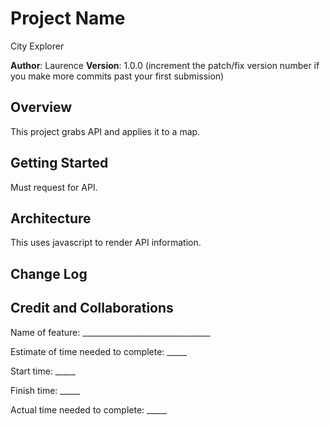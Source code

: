 # Project Name

City Explorer

**Author**: Laurence
**Version**: 1.0.0 (increment the patch/fix version number if you make more commits past your first submission)

## Overview
This project grabs API and applies it to a map.

## Getting Started
Must request for API.  

## Architecture
This uses javascript to render API information.

## Change Log
<!-- Use this area to document the iterative changes made to your application as each feature is successfully implemented. Use time stamps. Here's an example:

01-01-2001 4:59pm - Application now has a fully-functional express server, with a GET route for the location resource. -->

## Credit and Collaborations
<!-- Give credit (and a link) to other people or resources that helped you build this application. -->




Name of feature: ________________________________

Estimate of time needed to complete: _____

Start time: _____

Finish time: _____

Actual time needed to complete: _____